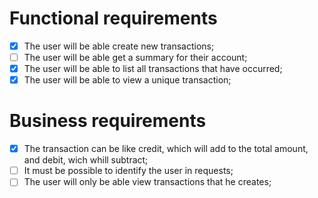 # Functional requirements

- [x] The user will be able create new transactions;
- [ ] The user will be able get a summary for their account;
- [x] The user will be able to list all transactions that have occurred;
- [x] The user will be able to view a unique transaction;

# Business requirements

- [x] The transaction can be like credit, which will add to the total amount, and debit, wich whill subtract;
- [ ] It must be possible to identify the user in requests;
- [ ] The user will only be able view transactions that he creates;
